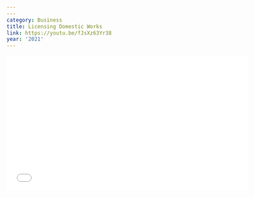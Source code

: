 ```yaml
---
---
category: Business
title: Licensing Domestic Works
link: https://youtu.be/fJsXz63Yr38
year: '2021'
---
```

<iframe width="560" height="315" src="{{ page.link }}" frameborder="0" allowfullscreen></iframe>
